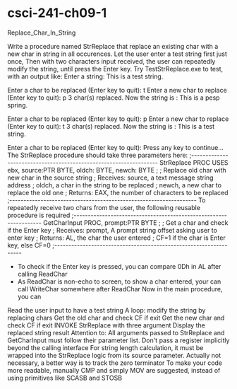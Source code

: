# csci-241-ch09-1
Replace_Char_In_String

Write a procedure named StrReplace that replace an existing char with a new char in string in all occurences. Let the user enter a test string first just once, Then with two characters input received, the user can repeatedly modify the string, until press the Enter key. Try TestStrReplace.exe to test, with an output like:
Enter a string: This is a test string.

Enter a char to be replaced (Enter key to quit): t
Enter a new char to replace (Enter key to quit): p
3 char(s) replaced.
Now the string is : This is a pesp spring.

Enter a char to be replaced (Enter key to quit): p
Enter a new char to replace (Enter key to quit): t
3 char(s) replaced.
Now the string is : This is a test string.

Enter a char to be replaced (Enter key to quit):
Press any key to continue...
The StrReplace procedure should take three parameters here:
;------------------------------------------------------------------
StrReplace PROC USES ebx, source:PTR BYTE, oldch: BYTE, newch: BYTE
;
; Replace old char with new char in the source string
; Receives: source, a text message string address
;           oldch, a char in the string to be replaced
;           newch, a new char to replace the old one
; Returns:  EAX, the number of characters to be replaced
;------------------------------------------------------------------
To repeatedly receive two chars from the user, the following reusable procedure is required
;------------------------------------------------------------------
GetCharInput PROC, prompt:PTR BYTE
;
; Get a char and check if the Enter key
; Receives: prompt, A prompt string offset asking user to enter key
; Returns:  AL, the char the user entered
;           CF=1 if the char is Enter key, else CF=0
;------------------------------------------------------------------
- To check if the Enter key is pressed, you can compare 0Dh in AL after calling ReadChar
- As ReadChar is non-echo to screen, to show a char entered, your can call WriteChar somewhere after ReadChar
Now in the main procedure, you can

Read the user input to have a test string
A loop: modify the string by replacing chars
Get the old char and check CF if exit
Get the new char and check CF if exit
INVOKE StrReplace with three argument
Display the replaced string result
Attention to:
All arguments passed to StrReplace and GetCharInput must follow their parameter list. Don't pass a register implicitly beyond the calling interface
For string length calculation, it must be wrapped into the StrReplace logic from its source parameter. Actually not necessary, a better way is to track the zero terminator
To make your code more readable, manually CMP and simply MOV are suggested, instead of using primitives like SCASB and STOSB
